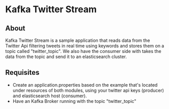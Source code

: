 # Kafka Twitter Stream

## About

Kafka Twitter Stream is a sample application that reads data from the Twitter Api filtering tweets in real time using keywords and stores them on a topic called "twitter_topic". We also have the consumer side with takes the data from the topic and send it to an elasticsearch cluster.

## Requisites

- Create an application.properties based on the example that's located under resources of both modules, using your twitter api keys (producer) and elasticsearch host (consumer).
- Have an Kafka Broker running with the topic "twitter_topic"

